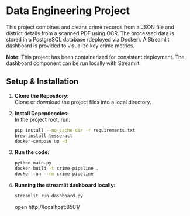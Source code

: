 # Data Engineering Project

This project combines and cleans crime records from a JSON file and district details from a scanned PDF using OCR. The processed data is  stored in a PostgreSQL database (deployed via Docker). A Streamlit dashboard is provided to visualize key crime metrics.

**Note:** This project has been containerized for consistent deployment. The dashboard component can be run locally with Streamlit.

## Setup & Installation

1. **Clone the Repository:**  
   Clone or download the project files into a local directory.

2. **Install Dependencies:**  
   In the project root, run:
   ```bash
   pip install --no-cache-dir -r requirements.txt
   brew install tesseract
   docker-compose up -d
   ```

3. **Run the code:**
    ```bash
    python main.py
    docker build -t crime-pipeline .
    docker run --rm crime-pipeline
    ```
4. **Running the streamlit dashboard locally:**
    ```bash
    streamlit run dashboard.py
    ```
    open http://localhost:8501/





